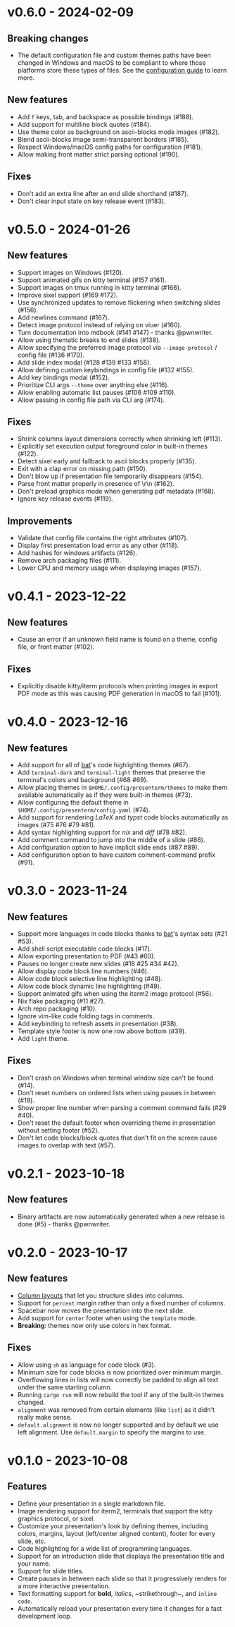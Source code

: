 # v0.6.0 - 2024-02-09

## Breaking changes

* The default configuration file and custom themes paths have been changed in Windows and macOS to be compliant to where 
  those platforms store these types of files. See the [configuration 
  guide](https://mfontanini.github.io/presenterm/guides/configuration.html) to learn more.

## New features

* Add `f` keys, tab, and backspace as possible bindings (#188).
* Add support for multiline block quotes (#184).
* Use theme color as background on ascii-blocks mode images (#182).
* Blend ascii-blocks image semi-transparent borders (#185).
* Respect Windows/macOS config paths for configuration (#181).
* Allow making front matter strict parsing optional (#190).

## Fixes

* Don't add an extra line after an end slide shorthand (#187).
* Don't clear input state on key release event (#183).

# v0.5.0 - 2024-01-26

## New features

* Support images on Windows (#120).
* Support animated gifs on kitty terminal (#157 #161).
* Support images on tmux running in kitty terminal (#166).
* Improve sixel support (#169 #172).
* Use synchronized updates to remove flickering when switching slides (#156).
* Add newlines command (#167).
* Detect image protocol instead of relying on viuer (#160).
* Turn documentation into mdbook (#141 #147) - thanks @pwnwriter.
* Allow using thematic breaks to end slides (#138).
* Allow specifying the preferred image protocol via `--image-protocol` / config file (#136 #170).
* Add slide index modal (#128 #139 #133 #158).
* Allow defining custom keybindings in config file (#132 #155).
* Add key bindings modal (#152).
* Prioritize CLI args `--theme` over anything else (#116).
* Allow enabling automatic list pauses (#106 #109 #110).
* Allow passing in config file path via CLI arg (#174).

## Fixes

* Shrink columns layout dimensions correctly when shrinking left (#113).
* Explicitly set execution output foreground color in built-in themes (#122).
* Detect sixel early and fallback to ascii blocks properly (#135).
* Exit with a clap error on missing path (#150).
* Don't blow up if presentation file temporarily disappears (#154).
* Parse front matter properly in presence of \r\n (#162).
* Don't preload graphics mode when generating pdf metadata (#168).
* Ignore key release events (#119).

## Improvements

* Validate that config file contains the right attributes (#107).
* Display first presentation load error as any other (#118).
* Add hashes for windows artifacts (#126).
* Remove arch packaging files (#111).
* Lower CPU and memory usage when displaying images (#157).

# v0.4.1 - 2023-12-22

## New features

* Cause an error if an unknown field name is found on a theme, config file, or front matter (#102).

## Fixes

* Explicitly disable kitty/iterm protocols when printing images in export PDF mode as this was causing PDF generation in 
  macOS to fail (#101).

# v0.4.0 - 2023-12-16

## New features

* Add support for all of [bat](https://github.com/sharkdp/bat)'s code highlighting themes (#67).
* Add `terminal-dark` and `terminal-light` themes that preserve the terminal's colors and background (#68 #69).
* Allow placing themes in `$HOME/.config/presenterm/themes` to make them available automatically as if they were 
  built-in themes (#73).
* Allow configuring the default theme in `$HOME/.config/presenterm/config.yaml` (#74).
* Add support for rendering _LaTeX_ and _typst_ code blocks automatically as images (#75 #76 #79 #81).
* Add syntax highlighting support for _nix_ and _diff_ (#78 #82).
* Add comment command to jump into the middle of a slide (#86).
* Add configuration option to have implicit slide ends (#87 #89).
* Add configuration option to have custom comment-command prefix (#91).

# v0.3.0 - 2023-11-24

## New features

* Support more languages in code blocks thanks to [bat](https://github.com/sharkdp/bat)'s syntax sets (#21 #53).
* Add shell script executable code blocks (#17).
* Allow exporting presentation to PDF (#43 #60).
* Pauses no longer create new slides (#18 #25 #34 #42).
* Allow display code block line numbers (#46).
* Allow code block selective line highlighting (#48).
* Allow code block dynamic line highlighting (#49).
* Support animated gifs when using the iterm2 image protocol (#56).
* Nix flake packaging (#11 #27).
* Arch repo packaging (#10).
* Ignore vim-like code folding tags in comments.
* Add keybinding to refresh assets in presentation (#38).
* Template style footer is now one row above bottom (#39).
* Add `light` theme.

## Fixes

* Don't crash on Windows when terminal window size can't be found (#14).
* Don't reset numbers on ordered lists when using pauses in between (#19).
* Show proper line number when parsing a comment command fails (#29 #40).
* Don't reset the default footer when overriding theme in presentation without setting footer (#52).
* Don't let code blocks/block quotes that don't fit on the screen cause images to overlap with text (#57).

# v0.2.1 - 2023-10-18

## New features

* Binary artifacts are now automatically generated when a new release is done (#5) - thanks @pwnwriter.

# v0.2.0 - 2023-10-17

## New features

* [Column layouts](https://github.com/mfontanini/presenterm/blob/26e2eb28884675aac452f4c6e03f98413654240c/docs/layouts.md) that let you structure slides into columns.
* Support for `percent` margin rather than only a fixed number of columns.
* Spacebar now moves the presentation into the next slide.
* Add support for `center` footer when using the `template` mode.
* **Breaking**: themes now only use colors in hex format.

## Fixes

* Allow using `sh` as language for code block (#3).
* Minimum size for code blocks is now prioritized over minimum margin.
* Overflowing lines in lists will now correctly be padded to align all text under the same starting column.
* Running `cargo run` will now rebuild the tool if any of the built-in themes changed.
* `alignment` was removed from certain elements (like `list`) as it didn't really make sense.
* `default.alignment` is now no longer supported and by default we use left alignment. Use `default.margin` to specify the margins to use.

# v0.1.0 - 2023-10-08

## Features
* Define your presentation in a single markdown file.
* Image rendering support for iterm2, terminals that support the kitty graphics protocol, or sixel.
* Customize your presentation's look by defining themes, including colors, margins, layout (left/center aligned 
  content), footer for every slide, etc.
* Code highlighting for a wide list of programming languages.
* Support for an introduction slide that displays the presentation title and your name.
* Support for slide titles.
* Create pauses in between each slide so that it progressively renders for a more interactive presentation.
* Text formatting support for **bold**, _italics_, ~strikethrough~, and `inline code`.
* Automatically reload your presentation every time it changes for a fast development loop.
